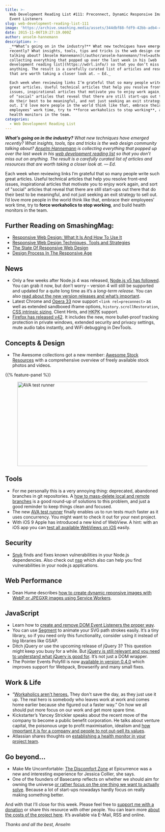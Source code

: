 ```yaml
---
title: >-
  Web Development Reading List #111: Preconnect, Dynamic Responsive Images, DOM
  Event Listeners
slug: web-development-reading-list-111
image: 'https://archive.smashing.media/assets/344dbf88-fdf9-42bb-adb4-46f01eedd629/57d635e5-3df5-497a-9a42-d5e8ddce1ce7/ava.png'
date: 2015-11-06T19:27:19.000Z
author: anselm-hannemann
description: >-
  _**What’s going on in the industry?** What new techniques have emerged
  recently? What insights, tools, tips and tricks is the web design community
  talking about? [Anselm Hannemann](/author/anselm-hannemann/?rel=author) is
  collecting everything that popped up over the last week in his [web
  development reading list](https://wdrl.info/) so that you don’t miss out on
  anything. The result is a carefully curated list of articles and resources
  that are worth taking a closer look at. — Ed._

  Each week when reviewing links I’m grateful that so many people write such
  great articles. Useful technical articles that help you resolve front-end
  issues, inspirational articles that motivate you to enjoy work again, and sort
  of "social" articles that reveal that there are still start-ups out there that
  do their best to be meaningful, and not just seeking an exit strategy to sell
  out. I’d love more people in the world think like that, embrace their
  employees’ work time, try to **force workaholics to stop working**, and build
  health monitors in the team.
categories:
  - Web Development Reading List
---
```

<em><strong>What’s going on in the industry?</strong> What new techniques have emerged recently? What insights, tools, tips and tricks is the web design community talking about? <a href="/author/anselm-hannemann/?rel=author">Anselm Hannemann</a> is collecting everything that popped up over the last week in his <a href="https://wdrl.info/">web development reading list</a> so that you don’t miss out on anything. The result is a carefully curated list of articles and resources that are worth taking a closer look at. — Ed.</em>

Each week when reviewing links I’m grateful that so many people write such great articles. Useful technical articles that help you resolve front-end issues, inspirational articles that motivate you to enjoy work again, and sort of "social" articles that reveal that there are still start-ups out there that do their best to be meaningful, and not just seeking an exit strategy to sell out. I’d love more people in the world think like that, embrace their employees’ work time, try to <strong>force workaholics to stop working</strong>, and build health monitors in the team.</p>

## <span class="rh">Further Reading</span> on SmashingMag:

*   [Responsive Web Design: What It Is And How To Use It](https://www.smashingmagazine.com/2011/01/guidelines-for-responsive-web-design/)
*   [Responsive Web Design Techniques, Tools and Strategies](https://www.smashingmagazine.com/2011/07/responsive-web-design-techniques-tools-and-design-strategies/)
*   [The State Of Responsive Web Design](https://www.smashingmagazine.com/2013/05/the-state-of-responsive-web-design/)
*   [Design Process In The Responsive Age](https://www.smashingmagazine.com/2012/05/design-process-responsive-age/)

## News

*   Only a few weeks after Node.js 4 was released, [Node.js v5 has followed](https://nodejs.org/en/blog/release/v5.0.0/). You can grab it now, but don’t worry – version 4 will still be supported and updated for a quite long time as it’s a _long-term release_. You can also [read about the new version releases and what’s important](https://nodejs.org/en/blog/community/node-v5/).
*   Latest Chrome and [Opera 33](https://dev.opera.com/blog/opera-33/) now support `<link rel=preconnect>` as well as extended sandboxed iframe options, `history.scrollRestoration`, [CSS intrinsic sizing](https://drafts.csswg.org/css-sizing-3/), Client Hints, and <abbr title="HTTP Public Key Pinning">HKPK</abbr> support.
*   [Firefox has released v42](https://www.mozilla.org/en-US/firefox/42.0/releasenotes/). It includes the new, more bullet-proof tracking protection in private windows, extended security and privacy settings, mute audio tabs instantly, and WiFi debugging in DevTools.</p>

## Concepts & Design

*   The Awesome collections got a new member: [Awesome Stock Resources](https://github.com/neutraltone/awesome-stock-resources) with a comprehensive overview of freely available stock photos and videos.

{{% feature-panel %}}

<figure class="fwi"><a href="/wp-content/uploads/2015/11/ava-large.png"><img loading="lazy" decoding="async"  src="https://archive.smashing.media/assets/344dbf88-fdf9-42bb-adb4-46f01eedd629/57d635e5-3df5-497a-9a42-d5e8ddce1ce7/ava.png" alt="AVA test runner" width="500" height="274" /></a></figure>

## Tools

*   For me personally this is a very annoying thing: deprecated, abandoned branches in git repositories. A [how to mass-delete local and remote branches](https://stackoverflow.com/questions/2003505/delete-a-git-branch-both-locally-and-remotely/23961231) is a good round-up of solutions to this problem, and just a good reminder to keep things clean and focused.
*   The new [AVA test runner](https://github.com/sindresorhus/ava) finally enables us to run tests much faster as it uses concurrency. You might want to check it out for your next project.
*   With iOS 9 Apple has introduced a new kind of WebView. A hint: with an iOS app you can [test all available WebViews on iOS](https://itunes.apple.com/us/app/webview-wkwebview-uiwebview/id928647773?mt=8) easily.</p>

## Security

*   [Snyk](https://snyk.io/) finds and fixes known vulnerabilities in your Node.js dependencies. Also check out [nsp](https://github.com/nodesecurity/nsp) which also can help you find vulnerabilities in your node.js applications.</p>

## Web Performance

*   Dean Hume describes [how to create dynamic reponsive images with WebP or JPEGXR images using Service Workers](https://deanhume.com/Home/BlogPost/service-workers--dynamic-responsive-images-using-webp-images/10132/).</p>

## JavaScript

*   Learn how to [create and remove DOM Event Listeners the proper way](https://www.webreflection.co.uk/blog/2015/10/22/how-to-add-dom-events-listeners).
*   You can use [Segment](https://lmgonzalves.github.io/segment/) to animate your SVG path strokes easily. It’s a tiny library, so if you need only this functionality, consider using it instead of big libraries like GSAP.
*   Ditch jQuery or use the upcoming release of jQuery 3? This question might keep you busy for a while. But [jQuery is still relevant and you need to understand what jQuery is good for](https://developer.telerik.com/featured/jquerys-relevancy-there-and-back-again/). It’s not just a DOM wrapper.
*   The Pointer Events Polyfill is now [available in version 0.4.0](https://blog.jquery.com/2015/11/05/pep-0-4-0/) which improves support for Webpack, Browserify and many small fixes.</p>

## Work & Life

*   “[Workaholics aren't heroes.](https://madebysidecar.com/journal/standards-work-to-live) They don't save the day, as they just use it up. The real hero is somebody who leaves work at work and comes home earlier because she figured out a faster way.” On how we all should put more focus on our work and get more spare time.
*   Kickstarter’s Yancey Strickler speaks about the recent move of the company to become a public benefit corporation. He talks about venture capital, the poisonous urge to profit maximisation, idealism and [how important it is for a company and people to not out-sell its values](https://www.theguardian.com/technology/2015/nov/03/kickstarter-chooses-public-good-over-private-riches).
*   Atlassian shares thoughts on [establishing a health monitor in your project team](https://www.atlassian.com/inside-atlassian/project-team-health-monitor).

## Go beyond…

*   Make Me Uncomfortable: [The Discomfort Zone](https://medium.com/@verbagetruck/discomfort-zone-talking-diversity-at-epicurrence-ba77fda4a784) at Epicurrence was a new and interesting experience for Jessica Collier, she says.
*   One of the founders of Basecamp reflects on whether we should aim for owning the universe [or rather focus on the one thing we want to actually solve](https://signalvnoise.com/posts/3972-reconsider). Because a lot of start-ups nowadays hardly focus on really making something better.

And with that I’ll close for this week. Please feel free to <a href="https://wdrl.info/donate">support me with a donation</a> or share this resource with other people. You can learn more <a href="https://wdrl.info/costs/">about the costs of the project here</a>. It’s available via E-Mail, RSS and online.

<em>Thanks and all the best,
Anselm</em>

&nbsp;

